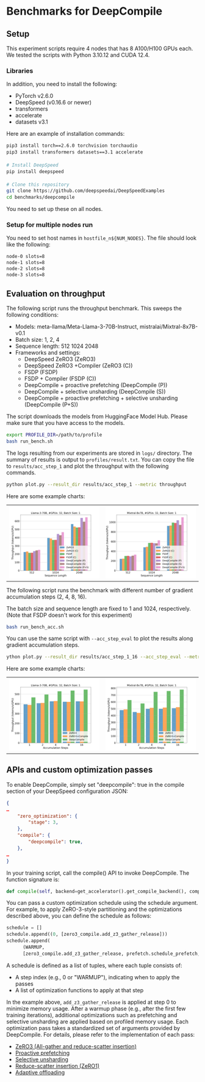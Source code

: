 # Benchmarks for DeepCompile

## Setup

This experiment scripts require 4 nodes that has 8 A100/H100 GPUs each.
We tested the scripts with Python 3.10.12 and CUDA 12.4.

### Libraries

In addition, you need to install the following:

- PyTorch v2.6.0
- DeepSpeed (v0.16.6 or newer)
- transformers
- accelerate
- datasets v3.1

Here are an example of installation commands:

```bash
pip3 install torch==2.6.0 torchvision torchaudio
pip3 install transformers datasets==3.1 accelerate

# Install DeepSpeed
pip install deepspeed

# Clone this repository
git clone https://github.com/deepspeedai/DeepSpeedExamples
cd benchmarks/deepcompile
```

You need to set up these on all nodes.

### Setup for multiple nodes run

You need to set host names in `hostfile_n${NUM_NODES}`. The file should look like the following:

```
node-0 slots=8
node-1 slots=8
node-2 slots=8
node-3 slots=8
```

## Evaluation on throughput

The following script runs the throughput benchmark. This sweeps the following conditions:

- Models: meta-llama/Meta-Llama-3-70B-Instruct, mistralai/Mixtral-8x7B-v0.1
- Batch size: 1, 2, 4
- Sequence length: 512 1024 2048
- Frameworks and settings:
  - DeepSpeed ZeRO3 (ZeRO3)
  - DeepSpeed ZeRO3 +Compiler (ZeRO3 (C))
  - FSDP (FSDP)
  - FSDP + Compiler (FSDP (C))
  - DeepCompile + proactive prefetching (DeepCompile (P))
  - DeepCompile + selective unsharding (DeepCompile (S))
  - DeepCompile + proactive prefetching + selective unsharding (DeepCompile (P+S))

The script downloads the models from HuggingFace Model Hub. Please make sure that you have access to the models.

```bash
export PROFILE_DIR=/path/to/profile
bash run_bench.sh
```

The logs resulting from our experiments are stored in `logs/` directory. The summary of results is output to `profiles/result.txt`. You can copy the file to `results/acc_step_1` and plot the throughput with the following commands.

```bash
python plot.py --result_dir results/acc_step_1 --metric throughput
```

Here are some example charts:

<table>
  <tr>
    <td><img src="results/acc_step_1/throughput/chart_throughput_Llama-3-70B_np32_bs1.png" alt="Llama-3-70B/bs=1" width="300"></td>
    <td><img src="results/acc_step_1/throughput/chart_throughput_Mixtral-8x7B_np32_bs1.png" alt="Mixtral-8x7B/bs=1" width="300"></td>
  </tr>
</table>

The following script runs the benchmark with different number of gradient accumulation steps (2, 4, 8, 16).

The batch size and sequence length are fixed to 1 and 1024, respectively. (Note that FSDP doesn't work for this experiment)

```bash
bash run_bench_acc.sh
```

You can use the same script with `--acc_step_eval` to plot the results along gradient accumulation steps.

```bash
ython plot.py --result_dir results/acc_step_1_16 --acc_step_eval --metric throughput
```

Here are some example charts:

<table>
  <tr>
    <td><img src="results/acc_step_1_16/throughput/chart_throughput_Llama-3-70B_np32_bs1.png" alt="Llama-3-70B/bs=1" width="300"></td>
    <td><img src="results/acc_step_1_16/throughput/chart_throughput_Mixtral-8x7B_np32_bs1.png" alt="Mixtral-8x7B/bs=1" width="300"></td>
  </tr>
</table>

## APIs and custom optimization passes

To enable DeepCompile, simply set "deepcompile": true in the compile section of your DeepSpeed configuration JSON:

```json
{   
…
    "zero_optimization": {
        "stage": 3,
    },
    "compile": {
        "deepcompile": true,
    },
…
}
```

In your training script, call the compile() API to invoke DeepCompile. The function signature is:

```python
def compile(self, backend=get_accelerator().get_compile_backend(), compile_kwargs={}, schedule=None) -> None:
```

You can pass a custom optimization schedule using the schedule argument. For example, to apply ZeRO-3-style partitioning and the optimizations described above, you can define the schedule as follows:

```python
schedule = []
schedule.append((0, [zero3_compile.add_z3_gather_release]))
schedule.append(
      (WARMUP,
      [zero3_compile.add_z3_gather_release, prefetch.schedule_prefetch, selective_gather.selective_gather]))
```

A schedule is defined as a list of tuples, where each tuple consists of:

- A step index (e.g., 0 or "WARMUP"), indicating when to apply the passes
- A list of optimization functions to apply at that step

In the example above, `add_z3_gather_release` is applied at step 0 to minimize memory usage. After a warmup phase (e.g., after the first few training iterations), additional optimizations such as prefetching and selective unsharding are applied based on profiled memory usage.
Each optimization pass takes a standardized set of arguments provided by DeepCompile. For details, please refer to the implementation of each pass:

- [ZeRO3 (All-gather and reduce-scatter insertion)](https://github.com/deepspeedai/DeepSpeed/blob/tohtana/deepcompile/deepspeed/compile/passes/zero3_compile.py)
- [Proactive prefetching](https://github.com/deepspeedai/DeepSpeed/blob/tohtana/deepcompile/deepspeed/compile/passes/prefetch.py)
- [Selective unsharding](https://github.com/deepspeedai/DeepSpeed/blob/tohtana/deepcompile/deepspeed/compile/passes/selective_gather.py)
- [Reduce-scatter insertion (ZeRO1)](https://github.com/deepspeedai/DeepSpeed/blob/tohtana/deepcompile/deepspeed/compile/passes/zero1_compile.py)
- [Adaptive offloading](https://github.com/deepspeedai/DeepSpeed/blob/tohtana/deepcompile/deepspeed/compile/passes/offload_adam_states.py)
